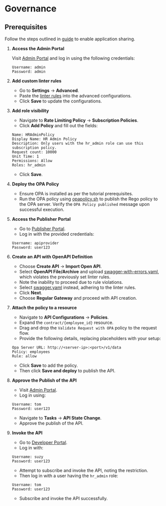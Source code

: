 # Governance

## Prerequisites

Follow the steps outlined in [guide](https://apim.docs.wso2.com/en/latest/consume/manage-application/sharing-applications/sharing-applications/) to enable application sharing.

1. **Access the Admin Portal**

    Visit [Admin Portal](https://localhost:9443/admin) and log in using the following credentials:

    ```
    Username: admin
    Password: admin
    ```

2. **Add custom linter rules**
   - Go to **Settings** → **Advanced**.
   - Paste the [linter rules](../resources/scripts/linter-rules/rule.json) into the advanced configurations.
   - Click **Save** to update the configurations.

3. **Add role visibility**
   - Navigate to **Rate Limiting Policy** → **Subscription Policies**.
   - Click **Add Policy** and fill out the fields:
   ```
   Name: HRAdminPolicy
   Display Name: HR Admin Policy
   Description: Only users with the hr_admin role can use this subscription policy.
   Request count: 10000
   Unit Time: 1
   Permissions: Allow
   Roles: hr_admin
   ```
   - Click **Save**.

4. **Deploy the OPA Policy**
   - Ensure OPA is installed as per the tutorial prerequisites.
   - Run the OPA policy using [opapolicy.sh](../resources/scripts/opa/opapolicy.sh) to publish the Rego policy to the OPA server. Verify the `OPA Policy published` message upon successful execution.

5. **Access the Publisher Portal**
   - Go to [Publisher Portal](https://localhost:9443/publisher).
   - Log in with the provided credentials:
   ```
   Username: apiprovider
   Password: user123
   ```

6. **Create an API with OpenAPI Definition**
   - Choose **Create API** → **Import Open API**.
   - Select **OpenAPI File/Archive** and upload [swagger-with-errors.yaml](../resources/APIs/employee/swagger-with-errors.yaml), which violates the previously set linter rules.
   - Note the inability to proceed due to rule violations.
   - Select [swagger.yaml](../resources/APIs/employee/swagger.yaml) instead, adhering to the linter rules.
   - Click **Next**.
   - Choose **Regular Gateway** and proceed with API creation.

7. **Attach the policy to a resource**
   - Navigate to **API Configurations** → **Policies**.
   - Expand the `contract/{employee_id}` resource.
   - Drag and drop the `Validate Request with OPA` policy to the request flow.
   - Provide the following details, replacing placeholders with your setup:
   ```
   Opa Server URL: http://<server-ip>:<port>/v1/data
   Policy: employees
   Rule: allow
   ```
   - Click **Save** to add the policy.
   - Then click **Save and deploy** to publish the API.

8. **Approve the Publish of the API**
   - Visit [Admin Portal](https://localhost:9443/admin).
   - Log in using:
   ```
   Username: tom
   Password: user123
   ```
   - Navigate to **Tasks** → **API State Change**.
   - Approve the publish of the API.

9. **Invoke the API**
    - Go to [Developer Portal](https://localhost:9443/devportal).
    - Log in with:
    ```
    Username: suzy
    Password: user123
    ```
    - Attempt to subscribe and invoke the API, noting the restriction.
    - Then log in with a user having the `hr_admin` role:
    ```
    Username: tom
    Password: user123
    ```
    - Subscribe and invoke the API successfully.
